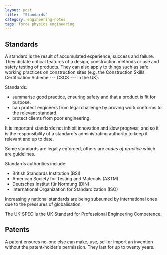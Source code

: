 ```yaml
---
layout: post
title:  "Standards"
category: engineering-notes
tags: force physics engineering
---
```


## Standards

A standard is the result of accumulated experience; success and
failure. They dictate critical features of a design, construction
methods or use and safety testing of products. They can also apply to
things such as safe working practices on construction sites (e.g. the
Construction Skills Certification Scheme --- CSCS --- in the UK).

Standards:
* summarise good practice, ensuring safety and that a product is fit
  for purpose.
* can protect engineers from legal challenge by proving work conforms
  to the relevant standard.
* protect clients from poor engineering.

It is important standards not inhibit innovation and slow progress,
and so it is the responsibility of a standard's administrating
authority to keep it relevant and up to date.

Some standards are legally enforced, others are _codes of practice_
which are guidelines.

Standards authorities include:
* British Standards Institution (BSI)
* American Society for Testing and Materials (ASTM)
* Deutsches Institut für Normung (DIN)
* International Organization for Standardization (ISO)

Increasingly national standards are being subsumed by international
ones due to the pressures of globalisation.

The UK-SPEC is the UK Standard for Professional Engineering Competence.

## Patents

A patent ensures no-one else can make, use, sell or import an invention without the patent-holder's permission. They last for up to twenty years.
